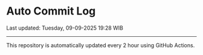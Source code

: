 # Auto Commit Log

Last updated: Tuesday, 09-09-2025 19:28 WIB

---

This repository is automatically updated every 2 hour using GitHub Actions.
